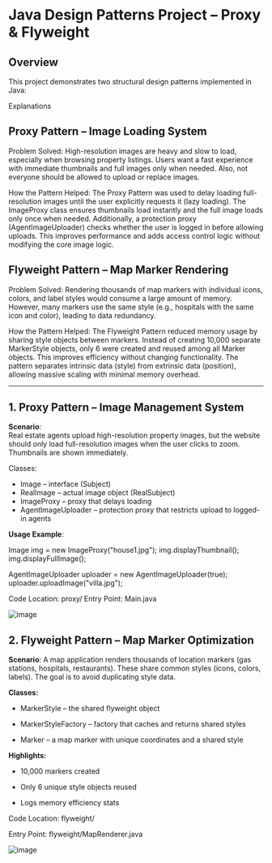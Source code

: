 # Java Design Patterns Project – Proxy & Flyweight

## Overview

This project demonstrates two structural design patterns implemented in Java:

Explanations
## Proxy Pattern – Image Loading System
Problem Solved:
High-resolution images are heavy and slow to load, especially when browsing property listings. Users want a fast experience with immediate thumbnails and full images only when needed. Also, not everyone should be allowed to upload or replace images.

How the Pattern Helped:
The Proxy Pattern was used to delay loading full-resolution images until the user explicitly requests it (lazy loading). The ImageProxy class ensures thumbnails load instantly and the full image loads only once when needed. Additionally, a protection proxy (AgentImageUploader) checks whether the user is logged in before allowing uploads. This improves performance and adds access control logic without modifying the core image logic.

## Flyweight Pattern – Map Marker Rendering
Problem Solved:
Rendering thousands of map markers with individual icons, colors, and label styles would consume a large amount of memory. However, many markers use the same style (e.g., hospitals with the same icon and color), leading to data redundancy.

How the Pattern Helped:
The Flyweight Pattern reduced memory usage by sharing style objects between markers. Instead of creating 10,000 separate MarkerStyle objects, only 6 were created and reused among all Marker objects. This improves efficiency without changing functionality. The pattern separates intrinsic data (style) from extrinsic data (position), allowing massive scaling with minimal memory overhead.

---

## 1. Proxy Pattern – Image Management System

 **Scenario**:  
Real estate agents upload high-resolution property images, but the website should only load full-resolution images when the user clicks to zoom. Thumbnails are shown immediately.

Classes:
- Image – interface (Subject)
- RealImage – actual image object (RealSubject)
- ImageProxy – proxy that delays loading
- AgentImageUploader – protection proxy that restricts upload to logged-in agents

**Usage Example**:

Image img = new ImageProxy("house1.jpg");
img.displayThumbnail();      
img.displayFullImage();     

AgentImageUploader uploader = new AgentImageUploader(true);
uploader.uploadImage("villa.jpg");


Code Location: proxy/
Entry Point: Main.java


![image](https://github.com/user-attachments/assets/d158ea62-ddd8-4986-ba71-a4ae0bc77b07)


## 2. Flyweight Pattern – Map Marker Optimization

 **Scenario**: 
A map application renders thousands of location markers (gas stations, hospitals, restaurants). These share common styles (icons, colors, labels). The goal is to avoid duplicating style data.

**Classes:**

- MarkerStyle – the shared flyweight object

- MarkerStyleFactory – factory that caches and returns shared styles

- Marker – a map marker with unique coordinates and a shared style

**Highlights:**


- 10,000 markers created

- Only 6 unique style objects reused

- Logs memory efficiency stats



Code Location: flyweight/

Entry Point: flyweight/MapRenderer.java


![image](https://github.com/user-attachments/assets/3188b44b-cb72-45d2-96dd-bb6f6bd15a88)
